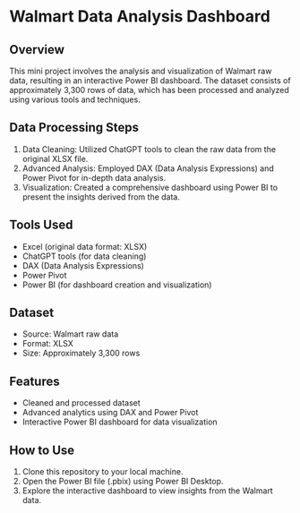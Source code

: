 
# Walmart Data Analysis Dashboard

## Overview
This mini project involves the analysis and visualization of Walmart raw data, resulting in an interactive Power BI dashboard. The dataset consists of approximately 3,300 rows of data, which has been processed and analyzed using various tools and techniques.

## Data Processing Steps
1. Data Cleaning: Utilized ChatGPT tools to clean the raw data from the original XLSX file.
2. Advanced Analysis: Employed DAX (Data Analysis Expressions) and Power Pivot for in-depth data analysis.
3. Visualization: Created a comprehensive dashboard using Power BI to present the insights derived from the data.

## Tools Used
- Excel (original data format: XLSX)
- ChatGPT tools (for data cleaning)
- DAX (Data Analysis Expressions)
- Power Pivot
- Power BI (for dashboard creation and visualization)

## Dataset
- Source: Walmart raw data
- Format: XLSX
- Size: Approximately 3,300 rows

## Features
- Cleaned and processed dataset
- Advanced analytics using DAX and Power Pivot
- Interactive Power BI dashboard for data visualization

## How to Use
1. Clone this repository to your local machine.
2. Open the Power BI file (.pbix) using Power BI Desktop.
3. Explore the interactive dashboard to view insights from the Walmart data.
